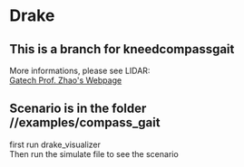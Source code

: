 # Drake

## This is a branch for kneedcompassgait  

More informations, please see LIDAR:  
[Gatech Prof. Zhao's Webpage](https://sites.google.com/site/yezhaout/research)

## Scenario is in the folder //examples/compass_gait

first run drake_visualizer  
Then run the simulate file to see the scenario
